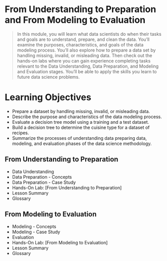 # From Understanding to Preparation and From Modeling to Evaluation
> In this module, you will learn what data scientists do when their tasks and goals are to understand, prepare, and clean the data. You’ll examine the purposes, characteristics, and goals of the data modeling process. You’ll also explore how to prepare a data set by handling missing, invalid, or misleading data. Then check out the hands-on labs where you can gain experience completing tasks relevant to the Data Understanding, Data Preparation, and Modeling and Evaluation stages. You’ll be able to apply the skills you learn to future data science problems.
# Learning Objectives
- Prepare a dataset by handling missing, invalid, or misleading data.
- Describe the purpose and characteristics of the data modeling process.
- Evaluate a decision tree model using a training and a test dataset.
- Build a decision tree to determine the cuisine type for a dataset of recipes.
- Summarize the processes of understanding data preparing data, modeling, and evaluation phases of the data science methodology.
## From Understanding to Preparation
- Data Understanding
- Data Preparation - Concepts
- Data Preparation - Case Study
- Hands-On Lab: [From Understanding to Preparation]
- Lesson Summary
- Glossary
## From Modeling to Evaluation
- Modeling - Concepts
- Modeling - Case Study
- Evaluation
- Hands-On Lab: [From Modeling to Evaluation]
- Lesson Summary
- Glossary
